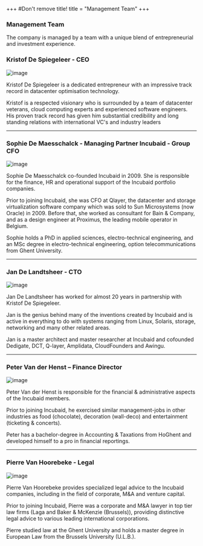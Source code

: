 +++
#Don't remove title!
title = "Management Team"
+++
### Management Team

The company is managed by a team with a unique blend of entrepreneurial and investment experience.

### Kristof De Spiegeleer - CEO

![image](img/foto-kristof.png)

Kristof De Spiegeleer is a dedicated entrepreneur with an impressive track record in datacenter optimisation technology.

Kristof is a respected visionary who is surrounded by a team of datacenter veterans, cloud computing experts and experienced software engineers. His proven track record has given him substantial credibility and long standing relations with international VC's and industry leaders

* * * * *

### Sophie De Maesschalck - Managing Partner Incubaid - Group CFO

![image](img/Sophie.png)

Sophie De Maesschalck co-founded Incubaid in 2009. She is responsible for the finance, HR and operational support of the Incubaid portfolio companies.

Prior to joining Incubaid, she was CFO at Qlayer, the datacenter and storage virtualization software company which was sold to Sun Microsystems (now Oracle) in 2009. Before that, she worked as consultant for Bain & Company, and as a design engineer at Proximus, the leading mobile operator in Belgium.

Sophie holds a PhD in applied sciences, electro-technical engineering, and an MSc degree in electro-technical engineering, option telecommunications from Ghent University.

* * * * *

### Jan De Landtsheer - CTO

![image](img/Jan.jpg)

Jan De Landtsheer has worked for almost 20 years in partnership with Kristof De Spiegeleer.

Jan is the genius behind many of the inventions created by Incubaid and is active in everything to do with systems ranging from Linux, Solaris, storage, networking and many other related areas.

Jan is a master architect and master researcher at Incubaid and cofounded Dedigate, DCT, Q-layer, Amplidata, CloudFounders and Awingu.

* * * * *

### Peter Van der Henst – Finance Director

![image](img/Peter.jpg)

Peter Van der Henst is responsible for the financial & administrative aspects of the Incubaid members.

Prior to joining Incubaid, he exercised similar management-jobs in other industries as food (chocolate), decoration (wall-deco) and entertainment (ticketing & concerts).

Peter has a bachelor-degree in Accounting & Taxations from HoGhent and developed himself to a pro in financial reportings.

* * * * *

### Pierre Van Hoorebeke - Legal

![image](img/Pierre.jpg)

Pierre Van Hoorebeke provides specialized legal advice to the Incubaid companies, including in the field of corporate, M&A and venture capital.

Prior to joining Incubaid, Pierre was a corporate and M&A lawyer in top tier law firms (Laga and Baker & McKenzie (Brussels)), providing distinctive legal advice to various leading international corporations.

Pierre studied law at the Ghent University and holds a master degree in European Law from the Brussels University (U.L.B.).
